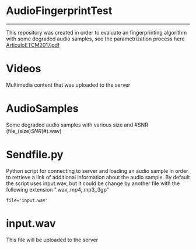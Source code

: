 # AudioFingerprintTest
-------------------------------
This repository was created in order to evaluate an fingerprinting algorithm with some degraded audio samples, see the parametrization process here [ArtículoETCM2017.pdf](https://github.com/JoseLMedinaC/AudioFingerprintTest/blob/master/Art%C3%ADculoETCM2017.pdf)
# Videos
Multimedia content that was uploaded to the server
# AudioSamples
Some degraded audio samples with various size and #SNR (file_(size)_SNR_(#).wav)  
# Sendfile.py
Python script for connecting to server and loading an audio sample in order to retrieve a link of additional information about the audio sample.
By default the script uses input.wav, but it could be change by another file with the following extension ".wav,.mp4,.mp3,.3gp"
```
file='input.wav'	
```
# input.wav
This file will be uploaded to the server 

